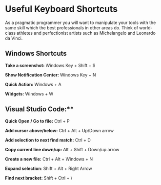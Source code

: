 # Useful Keyboard Shortcuts

As a pragmatic programmer you will want to manipulate your tools with the same skill which the best professionals in other areas do. Think of world-class athletes and perfectionist artists such as Michelangelo and Leonardo da Vinci.

## Windows Shortcuts

**Take a screenshot:** Windows Key + Shift + S

**Show Notification Center:** Windows Key + N

**Quick Action:** Windows + A

**Widgets:** Windows + W

## Visual Studio Code:**

**Quick Open / Go to file:** Ctrl + P

**Add cursor above/below:** Ctrl + Alt + Up/Down arrow

**Add selection to next find match:** Ctrl + D

**Copy current line down/up:** Alt + Shift + Down/up arrow

**Create a new file:** Ctrl + Alt + Windows + N

**Expand selection**: Shift + Alt + Right Arrow

**Find next bracket:** Shift + Ctrl + \
